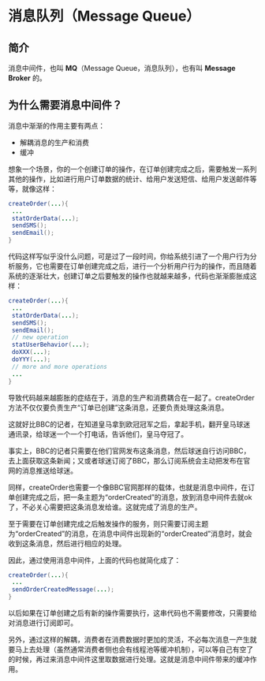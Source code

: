 # 消息队列（Message Queue）

## 简介

消息中间件，也叫 **MQ**（Message Queue，消息队列），也有叫 **Message Broker** 的。



## 为什么需要消息中间件？

消息中渐渐的作用主要有两点：

- 解耦消息的生产和消费
- 缓冲

想象一个场景，你的一个创建订单的操作，在订单创建完成之后，需要触发一系列其他的操作，比如进行用户订单数据的统计、给用户发送短信、给用户发送邮件等等，就像这样：

```java
createOrder(...){
 ...
 statOrderData(...);
 sendSMS();
 sendEmail();
}
```

代码这样写似乎没什么问题，可是过了一段时间，你给系统引进了一个用户行为分析服务，它也需要在订单创建完成之后，进行一个分析用户行为的操作，而且随着系统的逐渐壮大，创建订单之后要触发的操作也就越来越多，代码也渐渐膨胀成这样：

```java
createOrder(...){
 ...
 statOrderData(...);
 sendSMS();
 sendEmail();
 // new operation
 statUserBehavior(...);
 doXXX(...);
 doYYY(...);
 // more and more operations
 ...
}
```

导致代码越来越膨胀的症结在于，消息的生产和消费耦合在一起了。createOrder方法不仅仅要负责生产“订单已创建”这条消息，还要负责处理这条消息。

这就好比BBC的记者，在知道皇马拿到欧冠冠军之后，拿起手机，翻开皇马球迷通讯录，给球迷一个一个打电话，告诉他们，皇马夺冠了。

事实上，BBC的记者只需要在他们官网发布这条消息，然后球迷自行访问BBC，去上面获取这条新闻；又或者球迷订阅了BBC，那么订阅系统会主动把发布在官网的消息推送给球迷。

同样，createOrder也需要一个像BBC官网那样的载体，也就是消息中间件，在订单创建完成之后，把一条主题为“orderCreated”的消息，放到消息中间件去就ok了，不必关心需要把这条消息发给谁。这就完成了消息的生产。

至于需要在订单创建完成之后触发操作的服务，则只需要订阅主题为“orderCreated”的消息，在消息中间件出现新的“orderCreated”消息时，就会收到这条消息，然后进行相应的处理。

因此，通过使用消息中间件，上面的代码也就简化成了：

```java
createOrder(...){
 ...
 sendOrderCreatedMessage(...);
}
```

以后如果在订单创建之后有新的操作需要执行，这串代码也不需要修改，只需要给对消息进行订阅即可。

另外，通过这样的解耦，消费者在消费数据时更加的灵活，不必每次消息一产生就要马上去处理（虽然通常消费者侧也会有线程池等缓冲机制），可以等自己有空了的时候，再过来消息中间件这里取数据进行处理。这就是消息中间件带来的缓冲作用。

